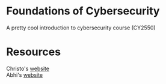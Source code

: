 # Foundations of Cybersecurity

A pretty cool introduction to cybersecurity course (CY2550)

# Resources

Christo's [website](https://cbw.sh/2550/)  
Abhi's [website](https://shelat.ccis.neu.edu/cy2550/)  
